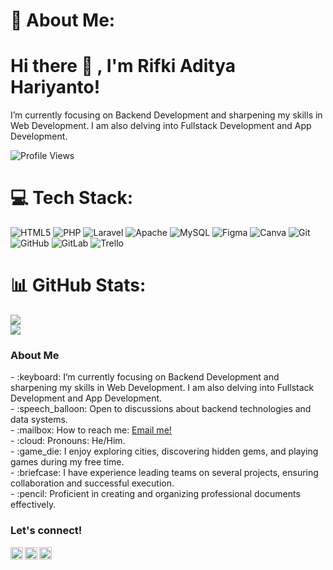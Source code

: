 # 💫 About Me:
# <summary><strong>Hi there :wave: , I'm Rifki Aditya Hariyanto!</strong></summary>
I’m currently focusing on Backend Development and sharpening my skills in Web Development. I am also delving into Fullstack Development and App Development.
<p align="left"> <img src="https://komarev.com/ghpvc/?username=rifkihariyanto25&label=Profile%20views&color=0e75b6&style=flat" alt="Profile Views" />
</p>

# 💻 Tech Stack:
![HTML5](https://img.shields.io/badge/html5-%23E34F26.svg?style=for-the-badge&logo=html5&logoColor=white) ![PHP](https://img.shields.io/badge/php-%23777BB4.svg?style=for-the-badge&logo=php&logoColor=white) ![Laravel](https://img.shields.io/badge/laravel-%23FF2D20.svg?style=for-the-badge&logo=laravel&logoColor=white) ![Apache](https://img.shields.io/badge/apache-%23D42029.svg?style=for-the-badge&logo=apache&logoColor=white) ![MySQL](https://img.shields.io/badge/mysql-4479A1.svg?style=for-the-badge&logo=mysql&logoColor=white) ![Figma](https://img.shields.io/badge/figma-%23F24E1E.svg?style=for-the-badge&logo=figma&logoColor=white) ![Canva](https://img.shields.io/badge/Canva-%2300C4CC.svg?style=for-the-badge&logo=Canva&logoColor=white) ![Git](https://img.shields.io/badge/git-%23F05033.svg?style=for-the-badge&logo=git&logoColor=white) ![GitHub](https://img.shields.io/badge/github-%23121011.svg?style=for-the-badge&logo=github&logoColor=white) ![GitLab](https://img.shields.io/badge/gitlab-%23181717.svg?style=for-the-badge&logo=gitlab&logoColor=white) ![Trello](https://img.shields.io/badge/Trello-%23026AA7.svg?style=for-the-badge&logo=Trello&logoColor=white)

# 📊 GitHub Stats:
![](https://github-readme-streak-stats.herokuapp.com/?user=rifkihariyanto25&theme=dark&hide_border=false)<br/>
![](https://github-readme-stats.vercel.app/api/top-langs/?username=rifkihariyanto25&theme=dark&hide_border=false&include_all_commits=false&count_private=false&layout=compact)

### <summary><strong>About Me</strong></summary>
<p>
    - :keyboard: I’m currently focusing on Backend Development and sharpening my skills in Web Development. I am also delving into Fullstack Development and App Development. </br>
    - :speech_balloon: Open to discussions about backend technologies and data systems. </br>
    - :mailbox: How to reach me: <a href="mailto:hariyantorifki25@gmail.com">Email me!</a> </br>
    - :cloud: Pronouns: He/Him. </br>
    - :game_die: I enjoy exploring cities, discovering hidden gems, and playing games during my free time. </br>
    - :briefcase: I have experience leading teams on several projects, ensuring collaboration and successful execution. </br>
    - :pencil: Proficient in creating and organizing professional documents effectively. </br>
<p>
 
### <summary><strong>Let's connect!</strong></summary>
<a href="https://www.instagram.com/rifkihariyanto25/">
  <img align="left" alt="Rifki's Instagram" width="20px" src="https://simpleicons.now.sh/instagram/495f7e" />
</a>
<a href="https://rifkihariyanto25.blogspot.com/">
  <img align="left" alt="Rifki's Blog" width="20px" src="https://simpleicons.now.sh/blogger/495f7e" />
</a>
<a href="https://www.youtube.com/channel/UC5MtHTAOmM9jmic4iHP4E8w">
  <img align="left" alt="Rifki's YouTube" width="20px" src="https://simpleicons.now.sh/youtube/495f7e" />
</a>
